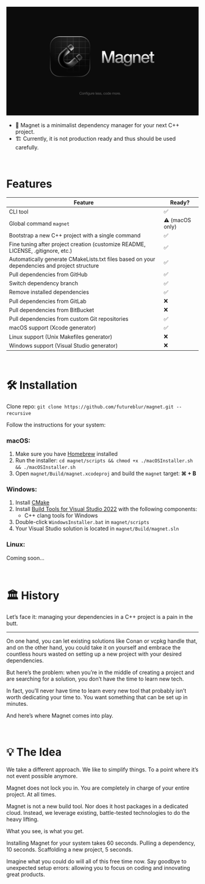 ![Magnet](assets/banner.png)

- 🧲 Magnet is a minimalist dependency manager for your next C++ project.
- 🏗 Currently, it is not production ready and thus should be used carefully.️

<br>

# Features

| Feature                                                                                      | Ready?          |
|----------------------------------------------------------------------------------------------|-----------------|
| CLI tool                                                                                     | ✅               |
| Global command `magnet`                                                                      | ⚠️ (macOS only) |
| Bootstrap a new C++ project with a single command                                            | ✅               |
| Fine tuning after project creation (customize README, LICENSE, .gitignore, etc.)             | ✅               |
| Automatically generate CMakeLists.txt files based on your dependencies and project structure | ✅               |
| Pull dependencies from GitHub                                                                | ✅               |
| Switch dependency branch                                                                     | ✅               |
| Remove installed dependencies                                                                | ✅               |
| Pull dependencies from GitLab                                                                | ❌               |
| Pull dependencies from BitBucket                                                             | ❌               |
| Pull dependencies from custom Git repositories                                               | ✅               |
| macOS support (Xcode generator)                                                              | ✅               |
| Linux support (Unix Makefiles generator)                                                     | ❌               |
| Windows support (Visual Studio generator)                                                    | ❌               |

<br>

# 🛠️ Installation

Clone repo: `git clone https://github.com/futureblur/magnet.git --recursive`

Follow the instructions for your system:

### macOS:

1. Make sure you have [Homebrew](https://brew.sh/) installed
2. Run the installer: `cd magnet/scripts && chmod +x ./macOSInstaller.sh && ./macOSInstaller.sh`
3. Open `magnet/Build/magnet.xcodeproj` and build the `magnet` target: **⌘ + B**

### Windows:

1. Install [CMake](https://cmake.org/download/)
2. Install [Build Tools for Visual Studio 2022](https://visualstudio.microsoft.com/downloads/#build-tools-for-visual-studio-2022) with the following components: 
   - C++ clang tools for Windows
3. Double-click `WindowsInstaller.bat` in `magnet/scripts`
4. Your Visual Studio solution is located in `magnet/Build/magnet.sln`

### Linux:

Coming soon...

<br>

# 🏛️ History

Let’s face it: managing your dependencies in a C++ project is a pain in the butt.
****
On one hand, you can let existing solutions like Conan or vcpkg handle that, and on the other hand, you could take it on
yourself and embrace the countless hours wasted on setting up a new project with your desired dependencies.

But here’s the problem: when you’re in the middle of creating a project and are searching for a solution, you don’t have
the time to learn new tech.

In fact, you’ll never have time to learn every new tool that probably isn’t worth dedicating your time to. You want
something that can be set up in minutes.

And here’s where Magnet comes into play.

<br>

# 💡 The Idea

We take a different approach. We like to simplify things. To a point where it’s not event possible anymore.

Magnet does not lock you in. You are completely in charge of your entire project. At all times.

Magnet is not a new build tool. Nor does it host packages in a dedicated cloud. Instead, we leverage existing,
battle-tested technologies to do the heavy lifting.

What you see, is what you get.

Installing Magnet for your system takes 60 seconds.
Pulling a dependency, 10 seconds.
Scaffolding a new project, 5 seconds.

Imagine what you could do will all of this free time now.
Say goodbye to unexpected setup errors: allowing you to focus on coding and innovating great products.
